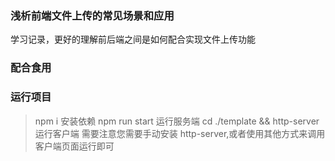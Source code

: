 ### 浅析前端文件上传的常见场景和应用

学习记录，更好的理解前后端之间是如何配合实现文件上传功能

### 配合食用

### 运行项目

> npm i 安装依赖
> npm run start 运行服务端
> cd ./template && http-server 运行客户端
> 需要注意您需要手动安装 http-server,或者使用其他方式来调用客户端页面运行即可
